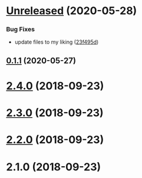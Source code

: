 # [Unreleased](https://github.com/mattdsteele/gatsby-remark-embed-video-lite/compare/v0.1.1...23f495d3b03de6643bc71ea422d668cea58fc937) (2020-05-28)


### Bug Fixes

* update files to my liking ([23f495d](https://github.com/mattdsteele/gatsby-remark-embed-video-lite/commit/23f495d3b03de6643bc71ea422d668cea58fc937))



## [0.1.1](https://github.com/mattdsteele/gatsby-remark-embed-video-lite/compare/2.4.0...v0.1.1) (2020-05-27)



# [2.4.0](https://github.com/mattdsteele/gatsby-remark-embed-video-lite/compare/2.3.0...2.4.0) (2018-09-23)



# [2.3.0](https://github.com/mattdsteele/gatsby-remark-embed-video-lite/compare/2.2.0...2.3.0) (2018-09-23)



# [2.2.0](https://github.com/mattdsteele/gatsby-remark-embed-video-lite/compare/2.1.0...2.2.0) (2018-09-23)



# 2.1.0 (2018-09-23)



